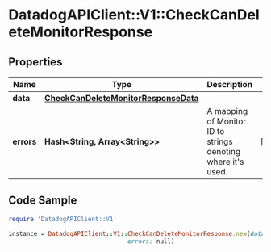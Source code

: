 # DatadogAPIClient::V1::CheckCanDeleteMonitorResponse

## Properties

Name | Type | Description | Notes
------------ | ------------- | ------------- | -------------
**data** | [**CheckCanDeleteMonitorResponseData**](CheckCanDeleteMonitorResponseData.md) |  | 
**errors** | **Hash&lt;String, Array&lt;String&gt;&gt;** | A mapping of Monitor ID to strings denoting where it&#39;s used. | [optional] 

## Code Sample

```ruby
require 'DatadogAPIClient::V1'

instance = DatadogAPIClient::V1::CheckCanDeleteMonitorResponse.new(data: null,
                                 errors: null)
```


